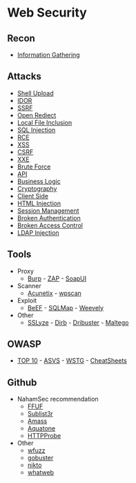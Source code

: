 # Web Security

## Recon
- [Information Gathering](Attacks/information-gathering.md)

## Attacks
- [Shell Upload](Attacks/shell-upload.md)
- [IDOR](Attacks/idor.md)
- [SSRF](Attacks/ssrf.md)
- [Open Rediect](Attacks/open-redirect.md)
- [Local File Inclusion](Attacks/lfi.md)
- [SQL Injection](Attacks/sql-injection.md)
- [RCE](Attacks/rce.md)
- [XSS](Attacks/xss.md)
- [CSRF](Attacks/csrf.md)
- [XXE](Attacks/xxe.md)
- [Brute Force](Attacks/brute-force.md)
- [API](Attacks/api.md)
- [Business Logic](Attacks/business-logic.md)
- [Cryptography](Attacks/cryptography.md)
- [Client Side](Attacls/client-side.md)
- [HTML Injection](Attacks/html-injection.md)
- [Session Management](Attacks/session-management.md)
- [Broken Authentication](Attacks/broken-authentication.md)
- [Broken Access Control](Attacks/broken-access-control.md)
- [LDAP Injection](Attacks/ldap-injection.md)

## Tools
- Proxy
  - [Burp](/Tools/burp.md) - [ZAP](/Tools/zap.md) - [SoapUI](/Tools/soapui.md)
- Scanner
  - [Acunetix](/Tools/acunetix.md) - [wpscan](https://github.com/wpscanteam/wpscan)
- Exploit
  - [BeEF](/Tools/beef.md) - [SQLMap](/Tools/sqlmap.md) - [Weevely](/Tools/weevely.md)
- Other
  - [SSLyze](/Tools/sslyze.md) - [Dirb](/Tools/dirb.md) - [Dribuster](/Tools/dirbuster.md) - [Maltego](/Tools/maltego.md)

## OWASP
- [TOP 10](https://github.com/OWASP/Top10/tree/master/2021/docs) - [ASVS](https://github.com/OWASP/ASVS/tree/master/5.0/en) - [WSTG](https://github.com/OWASP/wstg/tree/master/document/4-Web_Application_Security_Testing) - [CheatSheets](https://github.com/OWASP/CheatSheetSeries/tree/master/cheatsheets)

## Github
- NahamSec recommendation
  - [FFUF](https://github.com/ffuf/ffuf)
  - [Sublist3r](https://github.com/aboul3la/Sublist3r)
  - [Amass](https://github.com/OWASP/Amass)
  - [Aquatone](https://github.com/michenriksen/aquatone)
  - [HTTPProbe](https://github.com/tomnomnom/httprobe)
- Other
  - [wfuzz](https://github.com/xmendez/wfuzz)
  - [gobuster](https://github.com/OJ/gobuster)
  - [nikto](https://github.com/sullo/nikto)
  - [whatweb](https://github.com/urbanadventurer/WhatWeb)
